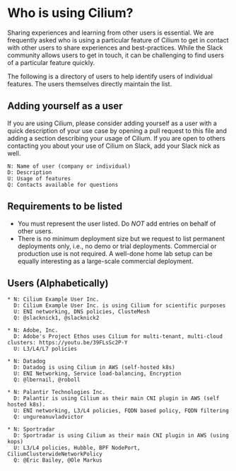 Who is using Cilium?
====================

Sharing experiences and learning from other users is essential. We are
frequently asked who is using a particular feature of Cilium to get in contact
with other users to share experiences and best-practices. While the Slack
community allows users to get in touch, it can be challenging to find users of
a particular feature quickly.

The following is a directory of users to help identify users of individual
features. The users themselves directly maintain the list.

Adding yourself as a user
-------------------------

If you are using Cilium, please consider adding yourself as a user with a quick
description of your use case by opening a pull request to this file and adding
a section describing your usage of Cilium. If you are open to others contacting
you about your use of Cilium on Slack, add your Slack nick as well.

    N: Name of user (company or individual)
    D: Description
    U: Usage of features
    Q: Contacts available for questions

Requirements to be listed
-------------------------

 * You must represent the user listed. Do *NOT* add entries on behalf of
   other users.
 * There is no minimum deployment size but we request to list permanent
   deployments only, i.e., no demo or trial deployments. Commercial or
   production use is not required. A well-done home lab setup can be equally
   interesting as a large-scale commercial deployment.

Users (Alphabetically)
---------------------

    * N: Cilium Example User Inc.
      D: Cilium Example User Inc. is using Cilium for scientific purposes
      U: ENI networking, DNS policies, ClusteMesh
      Q: @slacknick1, @slacknick2
      
    * N: Adobe, Inc.
      D: Adobe's Project Ethos uses Cilium for multi-tenant, multi-cloud clusters: https://youtu.be/39FLsSc2P-Y
      U: L3/L4/L7 policies

    * N: Datadog
      D: Datadog is using Cilium in AWS (self-hosted k8s)
      U: ENI Networking, Service load-balancing, Encryption
      Q: @lbernail, @roboll

    * N: Palantir Technologies Inc.
      D: Palantir is using Cilium as their main CNI plugin in AWS (self hosted k8s).
      U: ENI networking, L3/L4 policies, FQDN based policy, FQDN filtering
      Q: ungureanuvladvictor

    * N: Sportradar
      D: Sportradar is using Cilium as their main CNI plugin in AWS (using kops)
      U: L3/L4 policies, Hubble, BPF NodePort, CiliumClusterwideNetworkPolicy
      Q: @Eric Bailey, @Ole Markus
